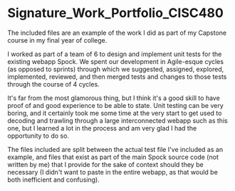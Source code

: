 # Signature_Work_Portfolio_CISC480

The included files are an example of the work I did as part of my Capstone course in my final year of college.

I worked as part of a team of 6 to design and implement unit tests for the existing webapp Spock. We spent our development in Agile-esque cycles (as opposed to sprints) through which we suggested, assigned, explored, implemented, reviewed, and then merged tests and changes to those tests through the course of 4 cycles. 

It's far from the most glamorous thing, but I think it's a good skill to have proof of and good experience to be able to state. Unit testing can be very boring, and it certainly took me some time at the very start to get used to decoding and trawling through a large interconnected webapp such as this one, but I learned a lot in the process and am very glad I had the opportunity to do so.

The files included are split between the actual test file I've included as an example, and files that exist as part of the main Spock source code (not written by me) that I provide for the sake of context should they be necessary (I didn't want to paste in the entire webapp, as that would be both inefficient and confusing).